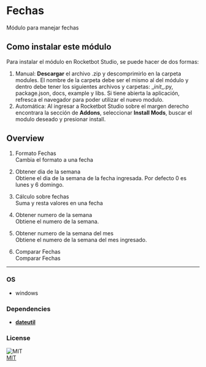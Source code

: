 



# Fechas
  
Módulo para manejar fechas  



## Como instalar este módulo
  
Para instalar el módulo en Rocketbot Studio, se puede hacer de dos formas:
1. Manual: __Descargar__ el archivo .zip y descomprimirlo en la carpeta modules. El nombre de la carpeta debe ser el mismo al del módulo y dentro debe tener los siguientes archivos y carpetas: \__init__.py, package.json, docs, example y libs. Si tiene abierta la aplicación, refresca el navegador para poder utilizar el nuevo modulo.
2. Automática: Al ingresar a Rocketbot Studio sobre el margen derecho encontrara la sección de **Addons**, seleccionar **Install Mods**, buscar el modulo deseado y presionar install.  


## Overview


1. Formato Fechas  
Cambia el formato a una fecha

2. Obtener dia de la semana  
Obtiene el dia de la semana de la fecha ingresada. Por defecto 0 es lunes y 6 domingo.

3. Cálculo sobre fechas  
Suma y resta valores en una fecha

4. Obtener numero de la semana  
Obtiene el numero de la semana.

5. Obtener numero de la semana del mes  
Obtiene el numero de la semana del mes ingresado.

6. Comparar Fechas  
Comparar Fechas  




----
### OS

- windows

### Dependencies
- [**dateutil**](https://pypi.org/project/dateutil/)
### License
  
![MIT](https://camo.githubusercontent.com/107590fac8cbd65071396bb4d04040f76cde5bde/687474703a2f2f696d672e736869656c64732e696f2f3a6c6963656e73652d6d69742d626c75652e7376673f7374796c653d666c61742d737175617265)  
[MIT](http://opensource.org/licenses/mit-license.ph)